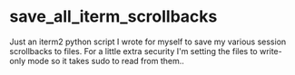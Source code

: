 # save_all_iterm_scrollbacks

Just an iterm2 python script I wrote for myself to save my various session scrollbacks to files. For a little extra security I'm setting the files to write-only mode so it takes sudo to read from them..
